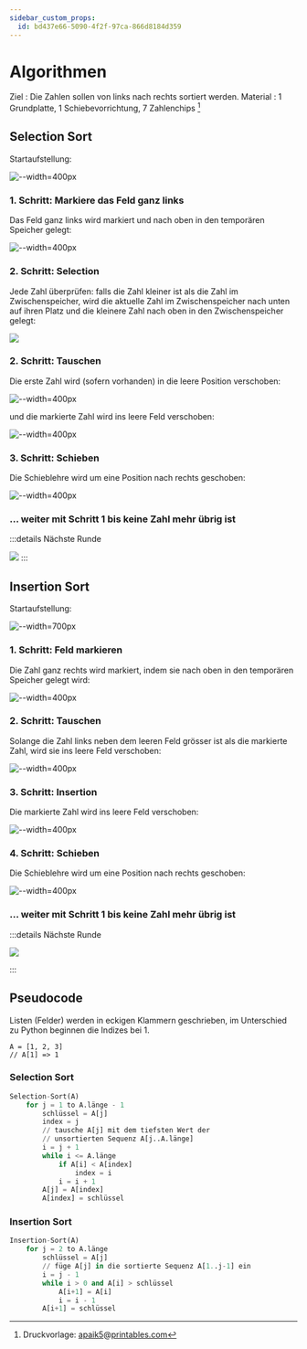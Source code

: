 ```yaml
---
sidebar_custom_props:
  id: bd437e66-5090-4f2f-97ca-866d8184d359
---
```


# Algorithmen

Ziel
: Die Zahlen sollen von links nach rechts sortiert werden.
Material
: 1 Grundplatte, 1 Schiebevorrichtung, 7 Zahlenchips [^1]

<Tabs>
<TabItem value="Selection Sort">

## Selection Sort

Startaufstellung:

![--width=400px](images/selection-s00.png)

### 1. Schritt: Markiere das Feld ganz links

Das Feld ganz links wird markiert und nach oben in den temporären Speicher gelegt: 

![--width=400px](images/selection-s01.png)

### 2. Schritt: Selection

Jede Zahl überprüfen: falls die Zahl kleiner ist als die Zahl im Zwischenspeicher, wird die aktuelle Zahl im Zwischenspeicher nach unten auf ihren Platz und die kleinere Zahl nach oben in den Zwischenspeicher gelegt:

![](images/selection-s02-full.png)


### 2. Schritt: Tauschen

Die erste Zahl wird (sofern vorhanden) in die leere Position verschoben:

![--width=400px](images/selection-s02b.png)

und die markierte Zahl wird ins leere Feld verschoben:

![--width=400px](images/selection-s02c.png)

### 3. Schritt: Schieben

Die Schieblehre wird um eine Position nach rechts geschoben:

![--width=400px](images/selection-s03.png)

### ... weiter mit Schritt 1 bis keine Zahl mehr übrig ist

:::details Nächste Runde

![](images/selection-s04.png)
:::

<Answer type="text" webKey="b1709e13-1f26-47d2-978e-18a96b7211ab" />

</TabItem>
<TabItem value="Insertion Sort">

## Insertion Sort

Startaufstellung:

![--width=700px](images/insertion-s00.png)


### 1. Schritt: Feld markieren

Die Zahl ganz rechts wird markiert, indem sie nach oben in den temporären Speicher gelegt wird:

![--width=400px](images/insertion-s01.png)

### 2. Schritt: Tauschen

Solange die Zahl links neben dem leeren Feld grösser ist als die markierte Zahl, wird sie ins leere Feld verschoben:

![--width=400px](images/insertion-s02.png)

### 3. Schritt: Insertion

Die markierte Zahl wird ins leere Feld verschoben:

![--width=400px](images/insertion-s03.png)


### 4. Schritt: Schieben

Die Schieblehre wird um eine Position nach rechts geschoben:

![--width=400px](images/insertion-s04.png)

### ... weiter mit Schritt 1 bis keine Zahl mehr übrig ist

:::details Nächste Runde

![](images/insertion-s05-full.png)

:::

<Answer type="text" webKey="13a1e010-9fc8-4639-9e6b-cccea8b8b1dc" />

</TabItem>
</Tabs>

## Pseudocode

Listen (Felder) werden in eckigen Klammern geschrieben, im Unterschied zu Python beginnen die Indizes bei 1.

```
A = [1, 2, 3]
// A[1] => 1
```

### Selection Sort

```py
Selection-Sort(A)
    for j = 1 to A.länge - 1
        schlüssel = A[j]
        index = j
        // tausche A[j] mit dem tiefsten Wert der
        // unsortierten Sequenz A[j..A.länge]
        i = j + 1
        while i <= A.länge
            if A[i] < A[index]
                index = i
            i = i + 1
        A[j] = A[index]
        A[index] = schlüssel 
```

### Insertion Sort

```py
Insertion-Sort(A)
    for j = 2 to A.länge
        schlüssel = A[j]
        // füge A[j] in die sortierte Sequenz A[1..j-1] ein
        i = j - 1
        while i > 0 and A[i] > schlüssel
            A[i+1] = A[i]
            i = i - 1
        A[i+1] = schlüssel
```

[^1]: Druckvorlage: [apaik5](https://www.printables.com/@apaik5_264920)@[printables.com](https://www.printables.com/model/340344-computer-science-sorting-algorithms-learning-tool)
